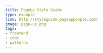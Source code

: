 ```yaml
---
title: PageUp Style Guide
type: example
link: http://styleguide.pageuppeople.com/
image: page-up.png
tags:
- frontend
- code
- patterns
---
```

